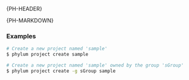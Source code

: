 {PH-HEADER}

{PH-MARKDOWN}

### Examples

```sh
# Create a new project named 'sample'
$ phylum project create sample

# Create a new project named 'sample' owned by the group 'sGroup'
$ phylum project create -g sGroup sample
```
